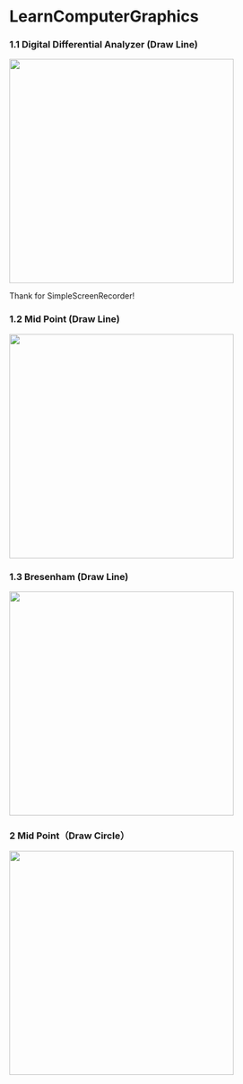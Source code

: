 # LearnComputerGraphics
### 1.1 Digital Differential Analyzer (Draw Line)

<img src="https://cdn.jsdelivr.net/gh/wineee/MarkDownPIC@master/img/c80cb1c6e5cb0e849aea44b1e73597e4.gif" width="400px">

Thank for SimpleScreenRecorder!

### 1.2 Mid Point (Draw Line)

<img src="https://cdn.jsdelivr.net/gh/wineee/MarkDownPIC@master/img/cc4ea9de23ed2a0077a3b07e61675657.gif" width="400px">

### 1.3 Bresenham (Draw Line)

<img src="https://cdn.jsdelivr.net/gh/wineee/MarkDownPIC@master/img/3a643df8bacbf8afca396e841f499232.gif" width="400px">

### 2 Mid Point（Draw Circle）

<img src="https://cdn.jsdelivr.net/gh/wineee/MarkDownPIC@master/img/241cb4ef38feec8c812c9594d1e854b3.gif" width="400px">

